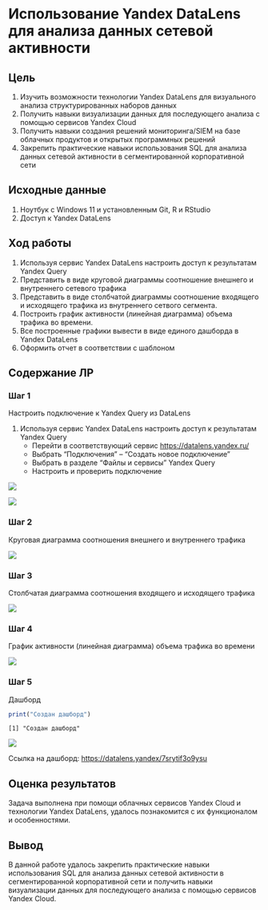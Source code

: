 # Использование Yandex DataLens для анализа данных сетевой активности


## Цель

1.  Изучить возможности технологии Yandex DataLens для визуального
    анализа структурированных наборов данных
2.  Получить навыки визуализации данных для последующего анализа с
    помощью сервисов Yandex Cloud
3.  Получить навыки создания решений мониторинга/SIEM на базе облачных
    продуктов и открытых программных решений
4.  Закрепить практические навыки использования SQL для анализа данных
    сетевой активности в сегментированной корпоративной сети

## ️Исходные данные

1.  Ноутбук c Windows 11 и установленным Git, R и RStudio
2.  Доступ к Yandex DataLens

## ️Ход работы

1.  Используя сервис Yandex DataLens настроить доступ к результатам
    Yandex Query
2.  Представить в виде круговой диаграммы соотношение внешнего и
    внутреннего сетевого трафика
3.  Представить в виде столбчатой диаграммы соотношение входящего и
    исходящего трафика из внутреннего сетвого сегмента.
4.  Построить график активности (линейная диаграмма) объема трафика во
    времени.
5.  Все построенные графики вывести в виде единого дашборда в Yandex
    DataLens
6.  Оформить отчет в соответствии с шаблоном

## Содержание ЛР

### Шаг 1

Настроить подключение к Yandex Query из DataLens

1.  Используя сервис Yandex DataLens настроить доступ к результатам
    Yandex Query
    -   Перейти в соответствующий сервис https://datalens.yandex.ru/
    -   Выбрать “Подключения” – “Создать новое подключение”
    -   Выбрать в разделе “Файлы и сервисы” Yandex Query
    -   Настроить и проверить подключение

![](images/clipboard-1119518716.png)

![](images/clipboard-2034537418.png)

### Шаг 2

Круговая диаграмма соотношения внешнего и внутреннего трафика

![](images/clipboard-2160329407.png)

### Шаг 3

Столбчатая диаграмма соотношения входящего и исходящего трафика

![](images/clipboard-2114800914.png)

### Шаг 4

График активности (линейная диаграмма) объема трафика во времени

![](images/clipboard-4120959712.png)

### Шаг 5

Дашборд

``` r
print("Создан дашборд")
```

    [1] "Создан дашборд"

![](images/clipboard-3886844670.png)

Ссылка на дашборд: https://datalens.yandex/7srytif3o9ysu

## Оценка результатов

Задача выполнена при помощи облачных сервисов Yandex Cloud и технологии
Yandex DataLens, удалось познакомится с их функционалом и особенностями.

## Вывод

В данной работе удалось закрепить практические навыки использования SQL
для анализа данных сетевой активности в сегментированной корпоративной
сети и получить навыки визуализации данных для последующего анализа с
помощью сервисов Yandex Cloud.
